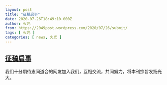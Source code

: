 ```yaml
---
layout: post
title: "征稿启事"
date: 2020-07-26T18:49:10.000Z
author: 火光
from: https://2049post.wordpress.com/2020/07/26/submit/
tags: [ 火光 ]
categories: [ news, 火光 ]
---
```

<!--1595789350000-->
[征稿启事](https://2049post.wordpress.com/2020/07/26/submit/)
------

<div>
我们十分期待志同道合的网友加入我们，互相交流，共同努力，将本刊宗旨发扬光大。
</div>
